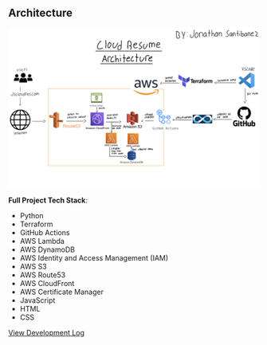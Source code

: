 ## Architecture

![Architecture Diagram](./architecture.png)

**Full Project Tech Stack**:
- Python
- Terraform
- GitHub Actions
- AWS Lambda
- AWS DynamoDB
- AWS Identity and Access Management (IAM)
- AWS S3
- AWS Route53
- AWS CloudFront
- AWS Certificate Manager
- JavaScript
- HTML
- CSS

[View Development Log](./developmentLog.md)
